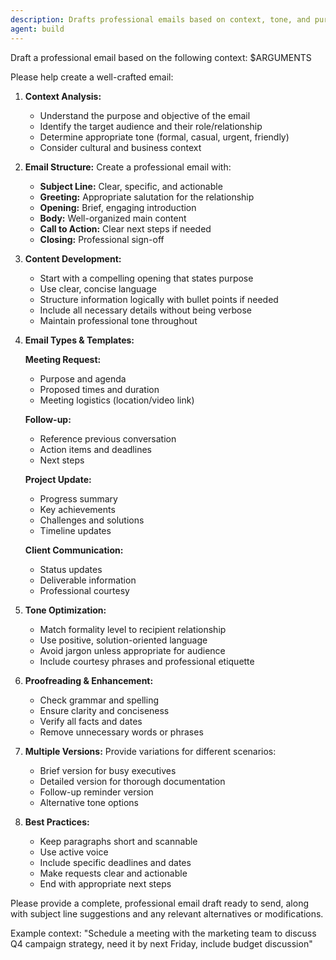 ```yaml
---
description: Drafts professional emails based on context, tone, and purpose with templates and suggestions
agent: build
---
```


Draft a professional email based on the following context: $ARGUMENTS

Please help create a well-crafted email:

1. **Context Analysis:**
   - Understand the purpose and objective of the email
   - Identify the target audience and their role/relationship
   - Determine appropriate tone (formal, casual, urgent, friendly)
   - Consider cultural and business context

2. **Email Structure:**
   Create a professional email with:
   - **Subject Line:** Clear, specific, and actionable
   - **Greeting:** Appropriate salutation for the relationship
   - **Opening:** Brief, engaging introduction
   - **Body:** Well-organized main content
   - **Call to Action:** Clear next steps if needed
   - **Closing:** Professional sign-off

3. **Content Development:**
   - Start with a compelling opening that states purpose
   - Use clear, concise language
   - Structure information logically with bullet points if needed
   - Include all necessary details without being verbose
   - Maintain professional tone throughout

4. **Email Types & Templates:**

   **Meeting Request:**
   - Purpose and agenda
   - Proposed times and duration
   - Meeting logistics (location/video link)

   **Follow-up:**
   - Reference previous conversation
   - Action items and deadlines
   - Next steps

   **Project Update:**
   - Progress summary
   - Key achievements
   - Challenges and solutions
   - Timeline updates

   **Client Communication:**
   - Status updates
   - Deliverable information
   - Professional courtesy

5. **Tone Optimization:**
   - Match formality level to recipient relationship
   - Use positive, solution-oriented language
   - Avoid jargon unless appropriate for audience
   - Include courtesy phrases and professional etiquette

6. **Proofreading & Enhancement:**
   - Check grammar and spelling
   - Ensure clarity and conciseness
   - Verify all facts and dates
   - Remove unnecessary words or phrases

7. **Multiple Versions:**
   Provide variations for different scenarios:
   - Brief version for busy executives
   - Detailed version for thorough documentation
   - Follow-up reminder version
   - Alternative tone options

8. **Best Practices:**
   - Keep paragraphs short and scannable
   - Use active voice
   - Include specific deadlines and dates
   - Make requests clear and actionable
   - End with appropriate next steps

Please provide a complete, professional email draft ready to send, along with subject line suggestions and any relevant alternatives or modifications.

Example context: "Schedule a meeting with the marketing team to discuss Q4 campaign strategy, need it by next Friday, include budget discussion"

